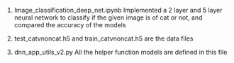 
1.	Image_classification_deep_net.ipynb
Implemented a 2 layer and 5 layer neural network to classify if the given image is of cat or not, and compared the accuracy of the models

2.	test_catvnoncat.h5 and train_catvnoncat.h5 are the data files

3.	dnn_app_utils_v2.py 
All the helper function models are defined in this file